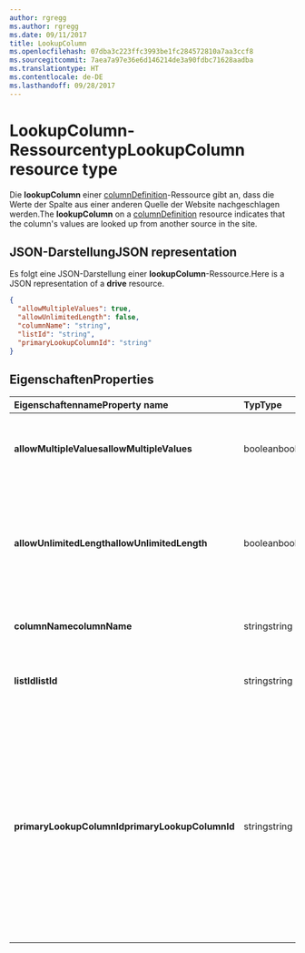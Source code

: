 ```yaml
---
author: rgregg
ms.author: rgregg
ms.date: 09/11/2017
title: LookupColumn
ms.openlocfilehash: 07dba3c223ffc3993be1fc284572810a7aa3ccf8
ms.sourcegitcommit: 7aea7a97e36e6d146214de3a90fdbc71628aadba
ms.translationtype: HT
ms.contentlocale: de-DE
ms.lasthandoff: 09/28/2017
---
```

# <a name="lookupcolumn-resource-type"></a><span data-ttu-id="5f941-102">LookupColumn-Ressourcentyp</span><span class="sxs-lookup"><span data-stu-id="5f941-102">LookupColumn resource type</span></span>

<span data-ttu-id="5f941-103">Die **lookupColumn** einer [columnDefinition](columnDefinition.md)-Ressource gibt an, dass die Werte der Spalte aus einer anderen Quelle der Website nachgeschlagen werden.</span><span class="sxs-lookup"><span data-stu-id="5f941-103">The **lookupColumn** on a [columnDefinition](columnDefinition.md) resource indicates that the column's values are looked up from another source in the site.</span></span>

## <a name="json-representation"></a><span data-ttu-id="5f941-104">JSON-Darstellung</span><span class="sxs-lookup"><span data-stu-id="5f941-104">JSON representation</span></span>

<span data-ttu-id="5f941-105">Es folgt eine JSON-Darstellung einer **lookupColumn**-Ressource.</span><span class="sxs-lookup"><span data-stu-id="5f941-105">Here is a JSON representation of a **drive** resource.</span></span>
<!-- { "blockType": "resource", "@odata.type": "microsoft.graph.lookupColumn" } -->

```json
{
  "allowMultipleValues": true,
  "allowUnlimitedLength": false,
  "columnName": "string",
  "listId": "string",
  "primaryLookupColumnId": "string"
}
```

## <a name="properties"></a><span data-ttu-id="5f941-106">Eigenschaften</span><span class="sxs-lookup"><span data-stu-id="5f941-106">Properties</span></span>

| <span data-ttu-id="5f941-107">Eigenschaftenname</span><span class="sxs-lookup"><span data-stu-id="5f941-107">Property name</span></span>             | <span data-ttu-id="5f941-108">Typ</span><span class="sxs-lookup"><span data-stu-id="5f941-108">Type</span></span>    | <span data-ttu-id="5f941-109">Beschreibung</span><span class="sxs-lookup"><span data-stu-id="5f941-109">Description</span></span>
|:--------------------------|:--------|:---------------------------------------
| <span data-ttu-id="5f941-110">**allowMultipleValues**</span><span class="sxs-lookup"><span data-stu-id="5f941-110">**allowMultipleValues**</span></span>   | <span data-ttu-id="5f941-111">boolean</span><span class="sxs-lookup"><span data-stu-id="5f941-111">boolean</span></span> | <span data-ttu-id="5f941-112">Gibt an, ob mehrere Werte aus der Quelle ausgewählt werden können.</span><span class="sxs-lookup"><span data-stu-id="5f941-112">Indicates whether multiple values can be selected from the source.</span></span>
| <span data-ttu-id="5f941-113">**allowUnlimitedLength**</span><span class="sxs-lookup"><span data-stu-id="5f941-113">**allowUnlimitedLength**</span></span>  | <span data-ttu-id="5f941-114">boolean</span><span class="sxs-lookup"><span data-stu-id="5f941-114">boolean</span></span> | <span data-ttu-id="5f941-115">Gibt an, ob die Werte in der Spalte die standardmäßige Grenze von 255 Zeichen überschreiten dürfen.</span><span class="sxs-lookup"><span data-stu-id="5f941-115">Indicates whether values in the column should be able to exceed the standard limit of 255 characters.</span></span>
| <span data-ttu-id="5f941-116">**columnName**</span><span class="sxs-lookup"><span data-stu-id="5f941-116">**columnName**</span></span>            | <span data-ttu-id="5f941-117">string</span><span class="sxs-lookup"><span data-stu-id="5f941-117">string</span></span>  | <span data-ttu-id="5f941-118">Der Name der Nachschlagequellen-Spalte.</span><span class="sxs-lookup"><span data-stu-id="5f941-118">The name of the lookup source column.</span></span>
| <span data-ttu-id="5f941-119">**listId**</span><span class="sxs-lookup"><span data-stu-id="5f941-119">**listId**</span></span>                | <span data-ttu-id="5f941-120">string</span><span class="sxs-lookup"><span data-stu-id="5f941-120">string</span></span>  | <span data-ttu-id="5f941-121">Der eindeutige Bezeichner der Nachschlagequellen-Liste.</span><span class="sxs-lookup"><span data-stu-id="5f941-121">The unique identifier of the lookup source list.</span></span>
| <span data-ttu-id="5f941-122">**primaryLookupColumnId**</span><span class="sxs-lookup"><span data-stu-id="5f941-122">**primaryLookupColumnId**</span></span> | <span data-ttu-id="5f941-123">string</span><span class="sxs-lookup"><span data-stu-id="5f941-123">string</span></span>  | <span data-ttu-id="5f941-124">Wenn angegeben, erfolgt in dieser Spalte ein *zweites Nachschlagen*. In der Liste wird ein weiteres Feld zu dem beim *ersten Nachschlagen* ermittelten Element hinzugefügt.</span><span class="sxs-lookup"><span data-stu-id="5f941-124">If specified, this column is a *secondary lookup*, pulling an additional field from the list item looked up by the *primary lookup*.</span></span> <span data-ttu-id="5f941-125">Verwenden Sie das Listenelement des *ersten * Nachschlagens als Quelle für die hier genannte Spalte.</span><span class="sxs-lookup"><span data-stu-id="5f941-125">Use the list item looked up by the *primary* as the source for the column named here.</span></span>

<!-- {
  "type": "#page.annotation",
  "description": "",
  "keywords": "",
  "section": "documentation",
  "tocPath": "Resources/LookupColumn"
} -->
